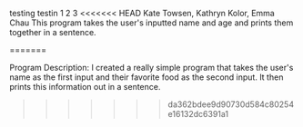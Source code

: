 testing testin 1 2 3
<<<<<<< HEAD
Kate Towsen, Kathryn Kolor, Emma Chau
This program takes the user's inputted name and age and prints them together in a sentence.
 
=======

Program Description:
I created a really simple program that takes the user's name as the first input and their favorite food as the second input.
It then prints this information out in a sentence.
>>>>>>> da362bdee9d90730d584c80254e16132dc6391a1

